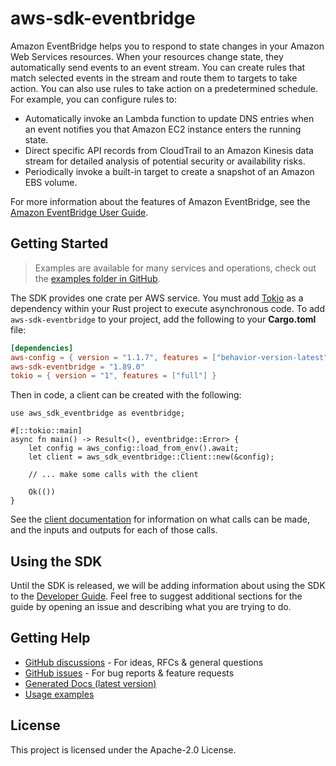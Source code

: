 # aws-sdk-eventbridge

Amazon EventBridge helps you to respond to state changes in your Amazon Web Services resources. When your resources change state, they automatically send events to an event stream. You can create rules that match selected events in the stream and route them to targets to take action. You can also use rules to take action on a predetermined schedule. For example, you can configure rules to:
  - Automatically invoke an Lambda function to update DNS entries when an event notifies you that Amazon EC2 instance enters the running state.
  - Direct specific API records from CloudTrail to an Amazon Kinesis data stream for detailed analysis of potential security or availability risks.
  - Periodically invoke a built-in target to create a snapshot of an Amazon EBS volume.

For more information about the features of Amazon EventBridge, see the [Amazon EventBridge User Guide](https://docs.aws.amazon.com/eventbridge/latest/userguide).

## Getting Started

> Examples are available for many services and operations, check out the
> [examples folder in GitHub](https://github.com/awslabs/aws-sdk-rust/tree/main/examples).

The SDK provides one crate per AWS service. You must add [Tokio](https://crates.io/crates/tokio)
as a dependency within your Rust project to execute asynchronous code. To add `aws-sdk-eventbridge` to
your project, add the following to your **Cargo.toml** file:

```toml
[dependencies]
aws-config = { version = "1.1.7", features = ["behavior-version-latest"] }
aws-sdk-eventbridge = "1.89.0"
tokio = { version = "1", features = ["full"] }
```

Then in code, a client can be created with the following:

```rust,no_run
use aws_sdk_eventbridge as eventbridge;

#[::tokio::main]
async fn main() -> Result<(), eventbridge::Error> {
    let config = aws_config::load_from_env().await;
    let client = aws_sdk_eventbridge::Client::new(&config);

    // ... make some calls with the client

    Ok(())
}
```

See the [client documentation](https://docs.rs/aws-sdk-eventbridge/latest/aws_sdk_eventbridge/client/struct.Client.html)
for information on what calls can be made, and the inputs and outputs for each of those calls.

## Using the SDK

Until the SDK is released, we will be adding information about using the SDK to the
[Developer Guide](https://docs.aws.amazon.com/sdk-for-rust/latest/dg/welcome.html). Feel free to suggest
additional sections for the guide by opening an issue and describing what you are trying to do.

## Getting Help

* [GitHub discussions](https://github.com/awslabs/aws-sdk-rust/discussions) - For ideas, RFCs & general questions
* [GitHub issues](https://github.com/awslabs/aws-sdk-rust/issues/new/choose) - For bug reports & feature requests
* [Generated Docs (latest version)](https://awslabs.github.io/aws-sdk-rust/)
* [Usage examples](https://github.com/awslabs/aws-sdk-rust/tree/main/examples)

## License

This project is licensed under the Apache-2.0 License.

